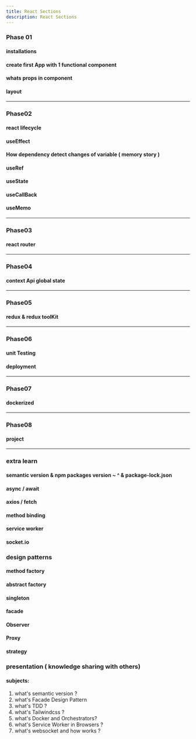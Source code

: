 ```yaml
---
title: React Sections
description: React Sections
---
```


### Phase 01
#### installations
#### create first App with 1 functional component
#### whats props in component
#### layout

---
### Phase02
#### react lifecycle
#### useEffect
#### How dependency detect changes of variable ( memory story )
#### useRef
#### useState
#### useCallBack
#### useMemo

---

### Phase03
#### react router

---
### Phase04
#### context Api global state

---
### Phase05

#### redux & redux toolKit

--- 

### Phase06

#### unit Testing
#### deployment

---
### Phase07

#### dockerized

--- 
### Phase08
#### project

---
### extra learn
#### semantic version & npm packages version ~ ^ & package-lock.json
#### async / await 
#### axios / fetch
#### method binding
#### service worker
#### socket.io


### design patterns
#### method factory
#### abstract factory
#### singleton
#### facade
#### Observer
#### Proxy
#### strategy

### presentation ( knowledge sharing with others)
#### subjects:

1. what's semantic version ?
2. what's Facade Design Pattern 
3. what's TDD ?
4. what's Tailwindcss ?
5. what's Docker and Orchestrators?
6. what's Service Worker in Browsers ?
7. what's websocket and how works ?